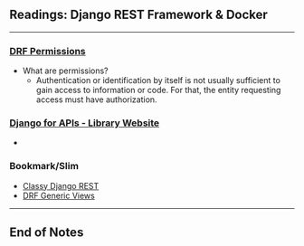 ## Readings: Django REST Framework & Docker
***

### [DRF Permissions](https://www.django-rest-framework.org/api-guide/permissions/)

- What are permissions?
  * Authentication or identification by itself is not usually sufficient to gain access to information or code. For that, the entity requesting access must have authorization.




### [Django for APIs - Library Website](https://djangoforapis.com/library-website-and-api/)

- 


### Bookmark/Slim
- [Classy Django REST](http://www.cdrf.co/)
- [DRF Generic Views](https://www.django-rest-framework.org/api-guide/generic-views/)

***
 ## End of Notes
